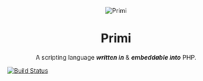 <p align="center">
  <img src="https://raw.githubusercontent.com/smuuf/primi/master/res/art/logo-sml.png" alt="Primi">
  <h1 align="center">Primi</h1>
  <p align="center">A scripting language <i><b>written in</i></b> & <i><b>embeddable into</b></i> PHP.</p>
</p>

[![Build Status](https://travis-ci.org/smuuf/primi.svg?branch=master)](https://travis-ci.org/smuuf/primi)
